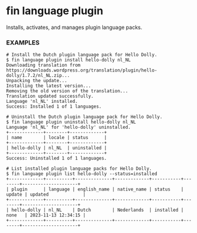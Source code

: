 # fin language plugin

Installs, activates, and manages plugin language packs.

### EXAMPLES

    # Install the Dutch plugin language pack for Hello Dolly.
    $ fin language plugin install hello-dolly nl_NL
    Downloading translation from https://downloads.wordpress.org/translation/plugin/hello-dolly/1.7.2/nl_NL.zip...
    Unpacking the update...
    Installing the latest version...
    Removing the old version of the translation...
    Translation updated successfully.
    Language 'nl_NL' installed.
    Success: Installed 1 of 1 languages.

    # Uninstall the Dutch plugin language pack for Hello Dolly.
    $ fin language plugin uninstall hello-dolly nl_NL
    Language 'nl_NL' for 'hello-dolly' uninstalled.
    +-------------+--------+-------------+
    | name        | locale | status      |
    +-------------+--------+-------------+
    | hello-dolly | nl_NL  | uninstalled |
    +-------------+--------+-------------+
    Success: Uninstalled 1 of 1 languages.

    # List installed plugin language packs for Hello Dolly.
    $ fin language plugin list hello-dolly --status=installed
    +-------------+----------+--------------+-------------+-----------+--------+---------------------+
    | plugin      | language | english_name | native_name | status    | update | updated             |
    +-------------+----------+--------------+-------------+-----------+--------+---------------------+
    | hello-dolly | nl_NL    | Dutch        | Nederlands  | installed | none   | 2023-11-13 12:34:15 |
    +-------------+----------+--------------+-------------+-----------+--------+---------------------+


